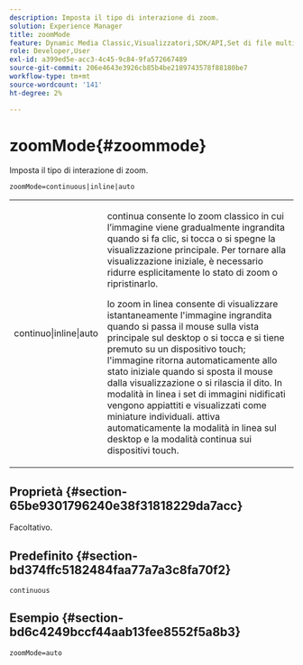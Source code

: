 ```yaml
---
description: Imposta il tipo di interazione di zoom.
solution: Experience Manager
title: zoomMode
feature: Dynamic Media Classic,Visualizzatori,SDK/API,Set di file multimediali diversi
role: Developer,User
exl-id: a399ed5e-acc3-4c45-9c84-9fa572667489
source-git-commit: 206e4643e3926cb85b4be2189743578f88180be7
workflow-type: tm+mt
source-wordcount: '141'
ht-degree: 2%

---
```


# zoomMode{#zoommode}

Imposta il tipo di interazione di zoom.

`zoomMode=continuous|inline|auto`

<table id="table_E314540D347D47699C04EB80D20C0721"> 
 <tbody> 
  <tr> 
   <td colname="col1"> <p> <span class="codeph"> continuo|inline|auto  </span> </p> </td> 
   <td colname="col2"> <p> <span class="codeph"> continua  </span> consente lo zoom classico in cui l’immagine viene gradualmente ingrandita quando si fa clic, si tocca o si spegne la visualizzazione principale. Per tornare alla visualizzazione iniziale, è necessario ridurre esplicitamente lo stato di zoom o ripristinarlo. </p> <p> <span class="codeph"> lo zoom in linea  </span> consente di visualizzare istantaneamente l'immagine ingrandita quando si passa il mouse sulla vista principale sul desktop o si tocca e si tiene premuto su un dispositivo touch; l'immagine ritorna automaticamente allo stato iniziale quando si sposta il mouse dalla visualizzazione o si rilascia il dito. In modalità <span class="codeph"> in linea </span> i set di immagini nidificati vengono appiattiti e visualizzati come miniature individuali. <span class="codeph"> attiva automaticamente  </span> la modalità in linea sul desktop e la modalità continua sui dispositivi touch. </p> </td> 
  </tr> 
 </tbody> 
</table>

## Proprietà {#section-65be9301796240e38f31818229da7acc}

Facoltativo.

## Predefinito {#section-bd374ffc5182484faa77a7a3c8fa70f2}

`continuous`

## Esempio {#section-bd6c4249bccf44aab13fee8552f5a8b3}

`zoomMode=auto`

